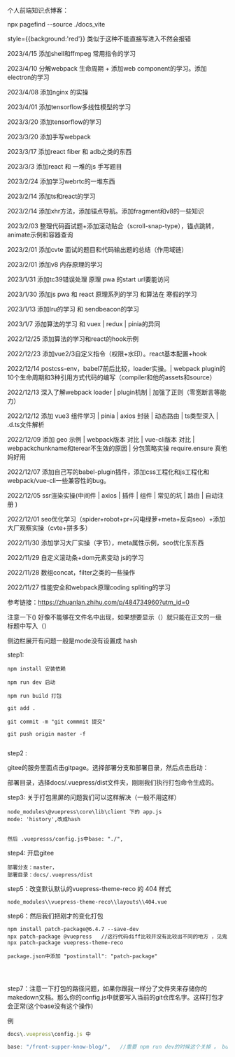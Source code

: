 个人前端知识点博客：


npx pagefind --source ./docs_vite

style={{background:'red'}} 类似于这种不能直接写进入不然会报错

2023/4/15 添加shell和ffmpeg 常用指令的学习

2023/4/10 分解webpack 生命周期 + 添加web component的学习。添加electron的学习

2023/4/08 添加nginx 的实操

2023/4/01 添加tensorflow多线性模型的学习

2023/3/20 添加tensorflow的学习

2023/3/20 添加手写webpack

2023/3/17 添加react fiber 和 adb之类的东西

2023/3/3 添加react 和 一堆的js 手写题目

2023/2/24 添加学习webrtc的一堆东西

2023/2/14 添加ts和react的学习

2023/2/14 添加xhr方法，添加锚点导航。添加fragment和v8的一些知识

2023/2/03 整理代码面试题+添加滚动贴合（scroll-snap-type），锚点跳转，animate示例和容器查询

2023/2/01 添加cvte 面试的题目和代码输出题的总结（作用域链）

2023/2/01 添加v8 内存原理的学习

2023/1/31 添加tc39错误处理 原理 pwa 的start url要能访问

2023/1/30 添加js pwa 和 react 原理系列的学习 和算法在 寒假的学习

2023/1/13 添加lru的学习 和 sendbeacon的学习

2023/1/7 添加算法的学习 和 vuex | redux | pinia的异同

2022/12/25 添加算法的学习和react的hook示例

2022/12/23 添加vue2/3自定义指令（权限+水印）。react基本配置+hook

2022/12/14 postcss-env，babel7前后比较，loader实操。| webpack plugin的10个生命周期和3种引用方式代码的编写（compiler和他的assets和source）

2022/12/13 深入了解webpack loader | plugin机制 | 加强了正则（零宽断言等能力）

2022/12/12 添加 vue3 组件学习 | pinia | axios 封装 | 动态路由 | ts类型深入 | .d.ts文件解析

2022/12/09 添加 geo 示例 | webpack版本 对比  | vue-cli版本 对比 | webpackchunkname和terear不生效的原因 | 分包策略实操 require.ensure 真他妈好用

2022/12/07 添加自己写的babel-plugin插件，添加css工程化和js工程化和webpack/vue-cli一些兼容性的bug。

2022/12/05 ssr渲染实操(中间件 | axios | 插件 | 组件 | 常见的坑 | 路由 | 自动注册 )

2022/12/01 seo优化学习（spider+robot+pr+闪电绿萝+meta+反向seo）+添加大厂观察实操（cvte+拼多多）

2022/11/30 添加学习大厂实操（字节），meta属性示例，seo优化东东西

2022/11/29 自定义滚动条+dom元素变动 js的学习

2022/11/28 数组concat，filter之类的一些操作

2022/11/27 性能安全和webpack原理coding spliting的学习





参考链接：https://zhuanlan.zhihu.com/p/484734960?utm_id=0

注意一下() 好像不能够在文件名中出现，如果想要显示（）就只能在正文的一级标题中写入（）

侧边栏展开有问题一般是mode没有设置成 hash

step1:
```
npm install 安装依赖

npm run dev 启动

npm run build 打包

git add .

git commit -m "git commmit 提交"

git push origin master -f


```

step2 : 

gitee的服务里面点击gitpage。选择部署分支和部署目录，然后点击启动：

部署目录，选择docs/.vuepress/dist文件夹，刚刚我们执行打包命令生成的。


step3: 关于打包黑屏的问题我们可以这样解决（一般不用这样）
```
node_modules\@vuepress\core\lib\client 下的 app.js 
mode: 'history',改成hash


然后 .vuepresss/config.js中base: "./",

```

step4: 开启gitee
```
部署分支：master，
部署目录：docs/.vuepress/dist

```


step5：改变默认默认的vuepress-theme-reco 的 404 样式
```
node_modules\\vuepress-theme-reco\\layouts\\404.vue

```

step6：然后我们把刚才的变化打包

```
npm install patch-package@6.4.7 --save-dev
npx patch-package @vuepress   //这行代码diff比较并没有比较出不同的地方 ，见鬼
npx patch-package vuepress-theme-reco

package.json中添加 "postinstall": "patch-package"




```

step7：注意一下打包的路径问题，如果你跟我一样分了文件夹来存储你的makedown文档。那么你的config.js中就要写入当前的git仓库名字。这样打包才会正常(这个base没有这个操作)

例

```js
docs\.vuepress\config.js 中

base: "/front-supper-know-blog/",   //重要 npm run dev的时候这个关掉 。 build的时候再把他打开
```

